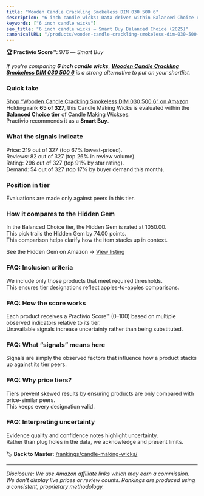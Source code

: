 ```yaml
---
title: "Wooden Candle Crackling Smokeless DIM 030 500 6"
description: "6 inch candle wicks: Data-driven within Balanced Choice ranking using the Practivio Score™. Positioned by quality, value, demand, findability, momentum."
keywords: ["6 inch candle wicks"]
seo_title: "6 inch candle wicks — Smart Buy Balanced Choice (2025)"
canonicalURL: "/products/wooden-candle-crackling-smokeless-dim-030-500-6-B09YN4BKZT/"
---
```


**🏆 Practivio Score™:** 976 — _Smart Buy_


*If you're comparing **6 inch candle wicks**, **[Wooden Candle Crackling Smokeless DIM 030 500 6](https://www.amazon.com/dp/B09YN4BKZT?tag=practivio-20)** is a strong alternative to put on your shortlist.*
### Quick take
[Shop “Wooden Candle Crackling Smokeless DIM 030 500 6” on Amazon](https://www.amazon.com/dp/B09YN4BKZT?tag=practivio-20)
Holding rank **65 of 327**, this Candle Making Wicks is evaluated within the **Balanced Choice tier** of Candle Making Wickses.  
Practivio recommends it as a **Smart Buy**.

### What the signals indicate
Price: 219 out of 327 (top 67% lowest-priced).  
Reviews: 82 out of 327 (top 26% in review volume).  
Rating: 296 out of 327 (top 91% by star rating).  
Demand: 54 out of 327 (top 17% by buyer demand this month).

### Position in tier
Evaluations are made only against peers in this tier.

### How it compares to the Hidden Gem
In the Balanced Choice tier, the Hidden Gem is rated at 1050.00.  
This pick trails the Hidden Gem by 74.00 points.  
This comparison helps clarify how the item stacks up in context.  

See the Hidden Gem on Amazon → [View listing](https://www.amazon.com/dp/B07K1YZ27X?tag=practivio-20)

### FAQ: Inclusion criteria
We include only those products that meet required thresholds.  
This ensures tier designations reflect apples-to-apples comparisons.

### FAQ: How the score works
Each product receives a Practivio Score™ (0–100) based on multiple observed indicators relative to its tier.  
Unavailable signals increase uncertainty rather than being substituted.

### FAQ: What “signals” means here
Signals are simply the observed factors that influence how a product stacks up against its tier peers.

### FAQ: Why price tiers?
Tiers prevent skewed results by ensuring products are only compared with price-similar peers.  
This keeps every designation valid.

### FAQ: Interpreting uncertainty
Evidence quality and confidence notes highlight uncertainty.  
Rather than plug holes in the data, we acknowledge and present limits.


🏷️ **Back to Master:** [/rankings/candle-making-wicks/](/rankings/candle-making-wicks/)

---
_Disclosure: We use Amazon affiliate links which may earn a commission. We don’t display live prices or review counts. Rankings are produced using a consistent, proprietary methodology._
